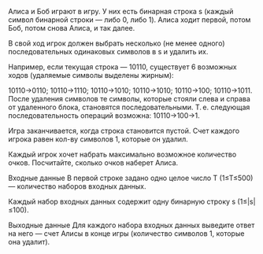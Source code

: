 ﻿Алиса и Боб играют в игру. У них есть бинарная строка s (каждый символ бинарной строки — либо 0, либо 1). Алиса ходит первой, потом Боб, потом снова Алиса, и так далее.

В свой ход игрок должен выбрать несколько (не менее одного) последовательных одинаковых символов в s и удалить их.

Например, если текущая строка — 10110, существует 6 возможных ходов (удаляемые символы выделены жирным):

10110→0110;
10110→1110;
10110→1010;
10110→1010;
10110→100;
10110→1011.
После удаления символов те символы, которые стояли слева и справа от удаленного блока, становятся последовательными. Т. е. следующая последовательность операций возможна: 10110→100→1.

Игра заканчивается, когда строка становится пустой. Счет каждого игрока равен кол-ву символов 1, которые он удалил.

Каждый игрок хочет набрать максимально возможное количество очков. Посчитайте, сколько очков наберет Алиса.

Входные данные
В первой строке задано одно целое число T (1≤T≤500) — количество наборов входных данных.

Каждый набор входных данных содержит одну бинарную строку s (1≤|s|≤100).

Выходные данные
Для каждого набора входных данных выведите ответ на него — счет Алисы в конце игры (количество символов 1, которые она удалит).